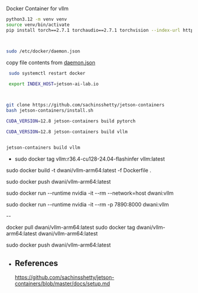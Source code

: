 Docker Container for vllm

```bash
python3.12 -m venv venv
source venv/bin/activate
pip install torch==2.7.1 torchaudio==2.7.1 torchvision --index-url https://download.pytorch.org/whl/cu128



sudo /etc/docker/daemon.json
```
copy file contents from [daemon.json](../../files/daemon.json) 


```bash
 sudo systemctl restart docker
 
 export INDEX_HOST=jetson-ai-lab.io



git clone https://github.com/sachinsshetty/jetson-containers
bash jetson-containers/install.sh

CUDA_VERSION=12.8 jetson-containers build pytorch

CUDA_VERSION=12.8 jetson-containers build vllm


jetson-containers build vllm

```
  - sudo docker tag vllm:r36.4-cu128-24.04-flashinfer vllm:latest


sudo docker build -t dwani/vllm-arm64:latest -f Dockerfile .

sudo docker push dwani/vllm-arm64:latest

sudo docker run --runtime nvidia -it --rm --network=host dwani:vllm

sudo docker run --runtime nvidia -it --rm -p 7890:8000 dwani:vllm

--

docker pull dwani/vllm-arm64:latest
sudo docker tag dwani/vllm-arm64:latest dwani/vllm-arm64:latest

sudo docker push dwani/vllm-arm64:latest


- References
  - 
  https://github.com/sachinsshetty/jetson-containers/blob/master/docs/setup.md
  